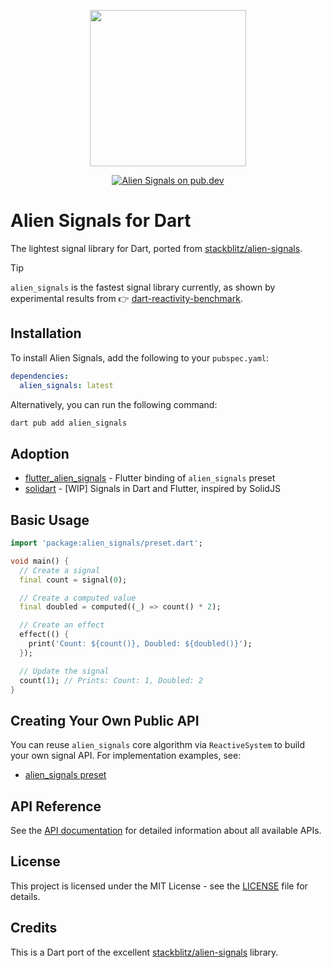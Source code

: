 <p align="center">
  <img src="https://github.com/stackblitz/alien-signals/raw/master/assets/logo.png" width="250"><br>
<p>

<p align="center">
  <a href="https://pub.dev/packages/alien_signals">
    <img src="https://img.shields.io/pub/v/alien_signals" alt="Alien Signals on pub.dev" />
  </a>
</p>

# Alien Signals for Dart

The lightest signal library for Dart, ported from [stackblitz/alien-signals](https://github.com/stackblitz/alien-signals).

> [!TIP]
> `alien_signals` is the fastest signal library currently, as shown by experimental results from 👉 [dart-reactivity-benchmark](https://github.com/medz/dart-reactivity-benchmark#score-ranking).


## Installation

To install Alien Signals, add the following to your `pubspec.yaml`:

```yaml
dependencies:
  alien_signals: latest
```

Alternatively, you can run the following command:

```bash
dart pub add alien_signals
```

## Adoption

- [flutter_alien_signals](https://github.com/medz/alien-signals-dart/tree/main/pub/flutter_alien_signals) - Flutter binding of `alien_signals` preset
- [solidart](https://github.com/nank1ro/solidart) - [WIP] Signals in Dart and Flutter, inspired by SolidJS

## Basic Usage

```dart
import 'package:alien_signals/preset.dart';

void main() {
  // Create a signal
  final count = signal(0);

  // Create a computed value
  final doubled = computed((_) => count() * 2);

  // Create an effect
  effect(() {
    print('Count: ${count()}, Doubled: ${doubled()}');
  });

  // Update the signal
  count(1); // Prints: Count: 1, Doubled: 2
}
```

## Creating Your Own Public API

You can reuse `alien_signals` core algorithm via `ReactiveSystem` to build your own signal API. For implementation examples, see:

* [alien_signals preset](https://github.com/medz/alien-signals-dart/tree/main/pub/alien_signals/lib/src/preset)

## API Reference

See the [API documentation](https://pub.dev/documentation/alien_signals/latest/) for detailed information about all available APIs.

## License

This project is licensed under the MIT License - see the [LICENSE](LICENSE) file for details.

## Credits

This is a Dart port of the excellent [stackblitz/alien-signals](https://github.com/stackblitz/alien-signals) library.
